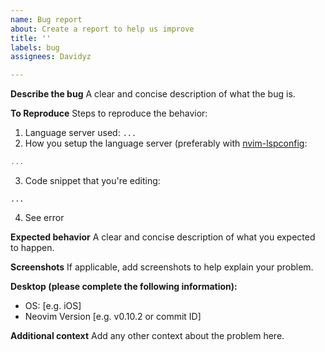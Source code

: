 ```yaml
---
name: Bug report
about: Create a report to help us improve
title: ''
labels: bug
assignees: Davidyz

---
```


**Describe the bug**
A clear and concise description of what the bug is.

**To Reproduce**
Steps to reproduce the behavior:
1. Language server used: `...`
2. How you setup the language server (preferably with [nvim-lspconfig](https://github.com/neovim/nvim-lspconfig):
```lua
...
```
3. Code snippet that you're editing:
```
...
```
4. See error

**Expected behavior**
A clear and concise description of what you expected to happen.

**Screenshots**
If applicable, add screenshots to help explain your problem.

**Desktop (please complete the following information):**
 - OS: [e.g. iOS]
 - Neovim Version [e.g. v0.10.2 or commit ID]

**Additional context**
Add any other context about the problem here.
